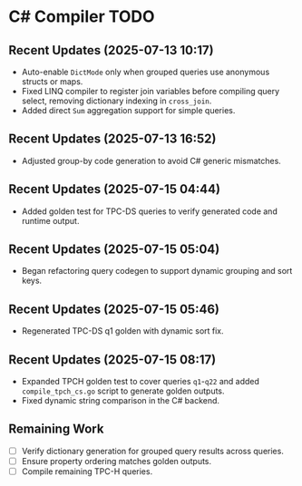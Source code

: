# C# Compiler TODO

## Recent Updates (2025-07-13 10:17)
- Auto-enable `DictMode` only when grouped queries use anonymous structs or maps.
- Fixed LINQ compiler to register join variables before compiling query select, removing dictionary indexing in `cross_join`.
- Added direct `Sum` aggregation support for simple queries.
## Recent Updates (2025-07-13 16:52)
- Adjusted group-by code generation to avoid C# generic mismatches.
## Recent Updates (2025-07-15 04:44)
- Added golden test for TPC-DS queries to verify generated code and runtime output.
## Recent Updates (2025-07-15 05:04)
- Began refactoring query codegen to support dynamic grouping and sort keys.
## Recent Updates (2025-07-15 05:46)
- Regenerated TPC-DS q1 golden with dynamic sort fix.
## Recent Updates (2025-07-15 08:17)
- Expanded TPCH golden test to cover queries `q1`-`q22` and added
  `compile_tpch_cs.go` script to generate golden outputs.
- Fixed dynamic string comparison in the C# backend.

## Remaining Work
- [ ] Verify dictionary generation for grouped query results across queries.
- [ ] Ensure property ordering matches golden outputs.
- [ ] Compile remaining TPC-H queries.
